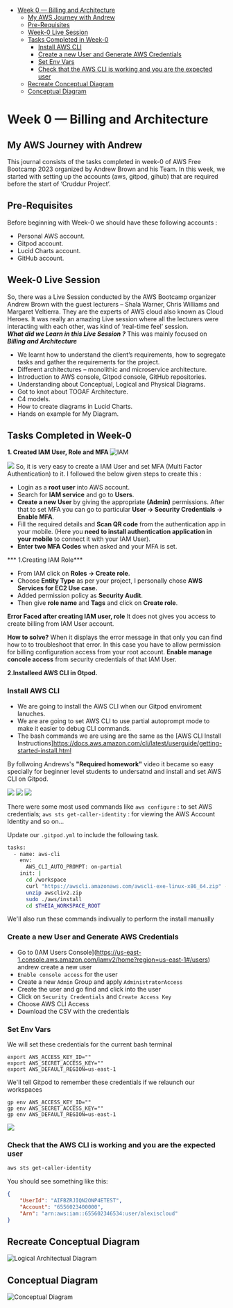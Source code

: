 - [Week 0 — Billing and Architecture](#week-0-billing-and-architecture)
   * [My AWS Journey with Andrew](#my-aws-journey-with-andrew)
   * [Pre-Requisites  ](#pre-requisites)
   * [Week-0 Live Session ](#week-0-live-session)
   * [Tasks Completed in Week-0](#tasks-completed-in-week-0)
      + [Install AWS CLI](#install-aws-cli)
      + [Create a new User and Generate AWS Credentials](#create-a-new-user-and-generate-aws-credentials)
      + [Set Env Vars](#set-env-vars)
      + [Check that the AWS CLI is working and you are the expected user](#check-that-the-aws-cli-is-working-and-you-are-the-expected-user)
   * [Recreate Conceptual Diagram ](#recreate-conceptual-diagram)
   * [Conceptual Diagram](#conceptual-diagram)

<!-- TOC end -->

<!-- TOC --><a name="week-0-billing-and-architecture"></a>
# Week 0 — Billing and Architecture
<!-- TOC --><a name="my-aws-journey-with-andrew"></a>
## My AWS Journey with Andrew
This journal consists of the tasks completed in week-0 of AWS Free Bootcamp 2023 organized by Andrew Brown and his Team. In this week, we started with setting up the accounts (aws, gitpod, gihub) that are required before the start of ‘Cruddur Project’. 

<!-- TOC --><a name="pre-requisites"></a>
## Pre-Requisites  
Before beginning with Week-0 we should have these following accounts : 
- Personal AWS account. 
- Gitpod account.  
- Lucid Charts account. 
- GitHub account. 

<!-- TOC --><a name="week-0-live-session"></a>
## Week-0 Live Session 
So, there was a Live Session conducted by the AWS Bootcamp organizer Andrew Brown with the guest lecturers – Shala Warner, Chris Williams and Margaret Veltierra. They are the experts of AWS cloud also known as Cloud Heroes. It was really an amazing Live session where all the lecturers were interacting with each other, was kind of ‘real-time feel’ session.  
***What did we Learn in this Live Session ?***
This was mainly focused on ***Billing and Architecture***
- We learnt how to understand the client’s requirements,  how to segregate tasks and gather the requirements for the project. 
- Different architectures – monolithic and microservice architecture. 
- Introduction to AWS console, Gitpod console, GitHub repositories.  
- Understanding about Conceptual, Logical and Physical Diagrams. 
- Got to knot about TOGAF Architecture.
- C4 models. 
- How to create diagrams in Lucid Charts. 
- Hands on example for My Diagram. 
<!-- TOC --><a name="tasks-completed-in-week-0"></a>
## Tasks Completed in Week-0
**1. Created IAM User, Role and MFA**
![IAM](/_docs/assets/002.jpg)

![](/_docs/assets/003.jpg)
So, it is very easy to create a IAM User and set MFA (Multi Factor Authentication) to it. I followed the below given steps to create this :
- Login as a **root user** into AWS account.
- Search for **IAM service** and go to **Users**.
- **Create a new User** by giving the appropriate **(Admin)** permissions.
  After that to set MFA you can go to particular **User -> Security Credentials -> Enable MFA**.
- Fill the required details and **Scan QR code** from the authentication app in your mobile. (Here you **need to install authentication application in your mobile** to connect it with your IAM User).
- **Enter two MFA Codes** when asked and your MFA is set.

*** 1.Creating IAM Role***
- From IAM click on **Roles -> Create role**.
- Choose **Entity Type** as per your project, I personally chose **AWS Services for EC2 Use case.**
- Added permission policy as **Security Audit**.
- Then give **role name** and **Tags** and click on **Create role**. 

**Error Faced after creating IAM user, role**
It does not gives you access to create billing from IAM User account.

**How to solve?** 
When it displays the error message in that only you can find how to to troubleshoot that error. In this case you have to allow permission for billing configuration access from your root account.
**Enable manage concole access** from security credentials of that IAM User.

**2.Installeed AWS CLI in Gtpod.**

<!-- TOC --><a name="install-aws-cli"></a>
### Install AWS CLI

- We are going to install the AWS CLI when our Gitpod enviroment lanuches.
- We are are going to set AWS CLI to use partial autoprompt mode to make it easier to debug CLI commands.
- The bash commands we are using are the same as the [AWS CLI Install Instructions]https://docs.aws.amazon.com/cli/latest/userguide/getting-started-install.html

By follwoing Andrews's **"Required homework"** video it became so easy specially for beginner level students to undersatnd and install and set AWS CLI on Gitpod. 


![](/_docs/assets/010.jpg)
![](/_docs/assets/011.jpg)
![](/_docs/assets/012.jpg)

There were some most used commands like ```aws configure``` : to set AWS credentials; ```aws sts get-caller-identity``` : for viewing the AWS Account Identity and so on...

Update our `.gitpod.yml` to include the following task.

```sh
tasks:
  - name: aws-cli
    env:
      AWS_CLI_AUTO_PROMPT: on-partial
    init: |
      cd /workspace
      curl "https://awscli.amazonaws.com/awscli-exe-linux-x86_64.zip" -o "awscliv2.zip"
      unzip awscliv2.zip
      sudo ./aws/install
      cd $THEIA_WORKSPACE_ROOT
```

We'll also run these commands indivually to perform the install manually

<!-- TOC --><a name="create-a-new-user-and-generate-aws-credentials"></a>
### Create a new User and Generate AWS Credentials

- Go to (IAM Users Console](https://us-east-1.console.aws.amazon.com/iamv2/home?region=us-east-1#/users) andrew create a new user
- `Enable console access` for the user
- Create a new `Admin` Group and apply `AdministratorAccess`
- Create the user and go find and click into the user
- Click on `Security Credentials` and `Create Access Key`
- Choose AWS CLI Access
- Download the CSV with the credentials

<!-- TOC --><a name="set-env-vars"></a>
### Set Env Vars

We will set these credentials for the current bash terminal
```
export AWS_ACCESS_KEY_ID=""
export AWS_SECRET_ACCESS_KEY=""
export AWS_DEFAULT_REGION=us-east-1
```

We'll tell Gitpod to remember these credentials if we relaunch our workspaces
```
gp env AWS_ACCESS_KEY_ID=""
gp env AWS_SECRET_ACCESS_KEY=""
gp env AWS_DEFAULT_REGION=us-east-1
```


![](/_docs/assets/013.jpg)

<!-- TOC --><a name="check-that-the-aws-cli-is-working-and-you-are-the-expected-user"></a>
### Check that the AWS CLI is working and you are the expected user

```sh
aws sts get-caller-identity
```

You should see something like this:
```json
{
    "UserId": "AIFBZRJIQN2ONP4ETEST",
    "Account": "6556023400000",
    "Arn": "arn:aws:iam::655602346534:user/alexiscloud"
}
```
<!-- TOC --><a name="recreate-conceptual-diagram"></a>
## Recreate Conceptual Diagram 
![Logical Architectual Diagram](/_docs/assets/aws%20diagram-AWS%20Bootcamp%20Logical%20Diagram.svg)


<!-- TOC --><a name="conceptual-diagram"></a>
##  Conceptual Diagram
![ Conceptual Diagram](/_docs/assets/aws%20diagram-Cruddur%20-%20Conceptual%20Diagram.drawio.svg)